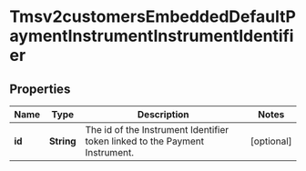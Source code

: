 
# Tmsv2customersEmbeddedDefaultPaymentInstrumentInstrumentIdentifier

## Properties
Name | Type | Description | Notes
------------ | ------------- | ------------- | -------------
**id** | **String** | The id of the Instrument Identifier token linked to the Payment Instrument.  |  [optional]



